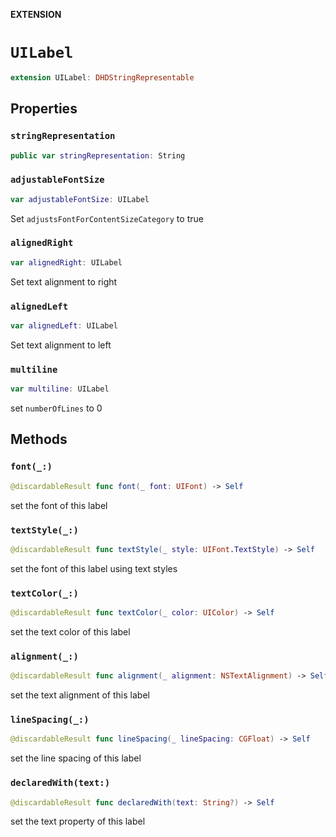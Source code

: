 **EXTENSION**

# `UILabel`
```swift
extension UILabel: DHDStringRepresentable
```

## Properties
### `stringRepresentation`

```swift
public var stringRepresentation: String
```

### `adjustableFontSize`

```swift
var adjustableFontSize: UILabel
```

Set `adjustsFontForContentSizeCategory` to true

### `alignedRight`

```swift
var alignedRight: UILabel
```

Set text alignment to right

### `alignedLeft`

```swift
var alignedLeft: UILabel
```

Set text alignment to left

### `multiline`

```swift
var multiline: UILabel
```

set `numberOfLines` to 0

## Methods
### `font(_:)`

```swift
@discardableResult func font(_ font: UIFont) -> Self
```

set the font of this label

### `textStyle(_:)`

```swift
@discardableResult func textStyle(_ style: UIFont.TextStyle) -> Self
```

set the font of this label using text styles

### `textColor(_:)`

```swift
@discardableResult func textColor(_ color: UIColor) -> Self
```

set the text color of this label

### `alignment(_:)`

```swift
@discardableResult func alignment(_ alignment: NSTextAlignment) -> Self
```

set the text alignment of this label

### `lineSpacing(_:)`

```swift
@discardableResult func lineSpacing(_ lineSpacing: CGFloat) -> Self
```

set the line spacing of this label

### `declaredWith(text:)`

```swift
@discardableResult func declaredWith(text: String?) -> Self
```

set the text property of this label
